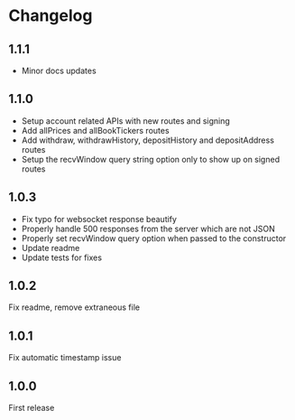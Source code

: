 # Changelog

## 1.1.1
- Minor docs updates

## 1.1.0
- Setup account related APIs with new routes and signing
- Add allPrices and allBookTickers routes
- Add withdraw, withdrawHistory, depositHistory and depositAddress routes
- Setup the recvWindow query string option only to show up on signed routes

## 1.0.3
- Fix typo for websocket response beautify
- Properly handle 500 responses from the server which are not JSON
- Properly set recvWindow query option when passed to the constructor
- Update readme
- Update tests for fixes

## 1.0.2
Fix readme, remove extraneous file

## 1.0.1
Fix automatic timestamp issue

## 1.0.0
First release